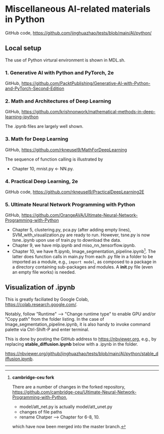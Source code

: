 # Miscellaneous AI-related materials in Python

GitHub code, <https://github.com/jinghuazhao/tests/blob/main/AI/python/>

## Local setup

The use of Python virtural environment is shown in MDL.sh.

### 1. Generative AI with Python and PyTorch, 2e

GitHub, <https://github.com/PacktPublishing/Generative-AI-with-Python-and-PyTorch-Second-Edition>

### 2. Math and Architectures of Deep Learning

GitHub, <https://github.com/krishnonwork/mathematical-methods-in-deep-learning-ipython>

The .ipynb files are largely well shown.

### 3. Math for Deep Learning

GitHub, <https://github.com/rkneusel9/MathForDeepLearning>

The sequence of function calling is illustrated by

* Chapter 10, mnist.py <- NN.py.

### 4. Practical Deep Learning, 2e

GitHub code, <https://github.com/rkneusel9/PracticalDeepLearning2E>

### 5. Ultimate Neural Network Programming with Python

GitHub, <https://github.com/OrangeAVA/Ultimate-Neural-Network-Programming-with-Python>

* Chapter 5, clustering.py, pca.py (after adding empty lines), SVM_with_visualization.py are ready to run. However, tsne.py is now tsne..ipynb upon use of train.py to download the data.
* Chapter 9, we have mlp.ipynb and miso_nn_tensorflow.ipynb.
* Chapter 10, we have ft.ipynb, Image_segmentation_pipeline.ipynb[^fork]. The latter does function calls in main.py from each .py file in a folder to be imported as a module, e.g., `import model`, as composed to a package in a directory containing sub-packages and modules. A __init__.py file (even an empty file works) is needed.

## Visualization of .ipynb

This is greatly faciliated by Google Colab, <https://colab.research.google.com/>.

Notably, follow "Runtime" --> "Change runtime type" to enable GPU and/or "Copy path" from the folder listing. In the case of Image_segmentation_pipeline.ipynb, it is also handy to invoke command palette via Ctrl-Shift-P and enter terminal.

This is done by posting the GitHub address to <https://nbviewer.org>, e.g., by replacing **stable_diffusion.ipynb** below with a .ipynb in the folder.

<https://nbviewer.org/github/jinghuazhao/tests/blob/main/AI/python/stable_diffusion.ipynb>.

---

[^fork]: **cambridge-ceu fork**

    There are a number of changes in the forked repository, <https://github.com/cambridge-ceu/Ultimate-Neural-Network-Programming-with-Python>,

    - model/att_net.py is actually model/att_unet.py
    - changes of file paths
    - rename Chatper --> Chapter for 6-8, 10.

    which have now been merged into the master branch.
